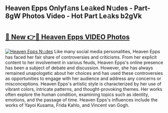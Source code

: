 ## Heaven Epps Onlyf𝚊ns Le𝚊ked N𝚞des - Part-8gW Photos Video - Hot Part Le𝚊ks b2gVk

# <h2><a href="http://ab62353.deff.icu/?id=Heaven+Epps">🔗 New 👉🔴 Heaven Epps VIDEO Photos</a></h2>

[![Heaven Epps N𝚞des](https://i.imgur.com/rIISA9y.gif)](http://ab62353.deff.icu/?id=Heaven+Epps)
Like many social media personalities, Heaven Epps has faced her fair share of controversies and criticisms. From her explicit content to her involvement in various feuds, Heaven Epps's online presence has been a subject of debate and discussion. However, she has always remained unapologetic about her choices and has used these controversies as opportunities to engage with her audience and address any concerns or misconceptions. Heaven Epps's artistic style is characterized by her use of vibrant colors, intricate patterns, and thought-provoking themes. Her works often explore the human condition, examining topics such as identity, emotions, and the passage of time. Heaven Epps's influences include the works of Yayoi Kusama, Frida Kahlo, and Vincent van Gogh.
